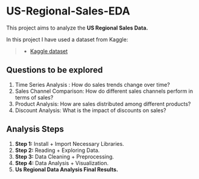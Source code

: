 # US-Regional-Sales-EDA
This project aims to analyze the **US Regional Sales Data.**  

In this project I have used a dataset from Kaggle:
> - [Kaggle dataset](https://www.kaggle.com/datasets/talhabu/us-regional-sales-data)

## Questions to be explored
 1. Time Series Analysis : How do sales trends change over time?
 2. Sales Channel Comparison: How do different sales channels perform in terms of sales?
 3. Product Analysis: How are sales distributed among different products?
 4. Discount Analysis: What is the impact of discounts on sales?
 
## Analysis Steps

1. **Step 1:** Install + Import Necessary Libraries.
2. **Step 2:** Reading + Exploring Data.
3. **Step 3:** Data Cleaning + Preprocessing.
4. **Step 4:** Data Analysis + Visualization.
5. **Us Regional Data Analysis Final Results.**